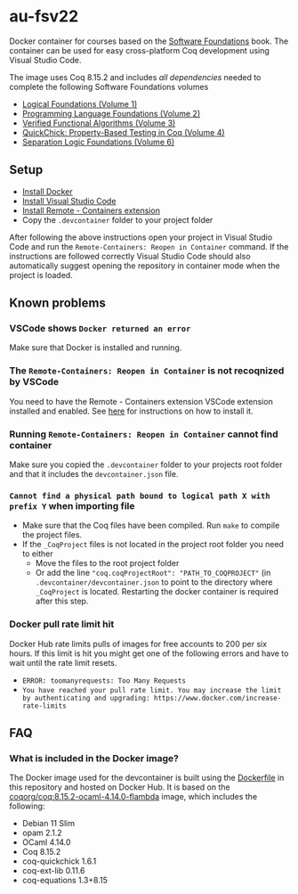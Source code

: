# au-fsv22
Docker container for courses based on the [Software Foundations](https://softwarefoundations.cis.upenn.edu/) book.
The container can be used for easy cross-platform Coq development using Visual Studio Code.

The image uses Coq 8.15.2 and includes *all dependencies* needed to complete the following Software Foundations volumes
* [Logical Foundations (Volume 1)](https://softwarefoundations.cis.upenn.edu/lf-current/index.html)
* [Programming Language Foundations (Volume 2)](https://softwarefoundations.cis.upenn.edu/plf-current/index.html)
* [Verified Functional Algorithms (Volume 3)](https://softwarefoundations.cis.upenn.edu/vfa-current/index.html)
* [QuickChick: Property-Based Testing in Coq (Volume 4)](https://softwarefoundations.cis.upenn.edu/qc-current/index.html)
* [Separation Logic Foundations (Volume 6)](https://softwarefoundations.cis.upenn.edu/slf-current/index.html)


## Setup
* [Install Docker](https://www.docker.com/get-started/)
* [Install Visual Studio Code](https://code.visualstudio.com/Download)
* [Install Remote - Containers extension](https://marketplace.visualstudio.com/items?itemName=ms-vscode-remote.remote-containers)
* Copy the `.devcontainer` folder to your project folder

After following the above instructions open your project in Visual Studio Code and run the `Remote-Containers: Reopen in Container` command.
If the instructions are followed correctly Visual Studio Code should also automatically suggest opening the repository in container mode when the project is loaded.

## Known problems
### VSCode shows `Docker returned an error`
Make sure that Docker is installed and running.

### The `Remote-Containers: Reopen in Container` is not recoqnized by VSCode
You need to have the Remote - Containers extension VSCode extension installed and enabled.
See [here](https://marketplace.visualstudio.com/items?itemName=ms-vscode-remote.remote-containers) for instructions on how to install it.

### Running `Remote-Containers: Reopen in Container` cannot find container
Make sure you copied the `.devcontainer` folder to your projects root folder and that it includes the `devcontainer.json` file.

### `Cannot find a physical path bound to logical path X with prefix Y` when importing file
* Make sure that the Coq files have been compiled. Run `make` to compile the project files.
* If the `_CoqProject` files is not located in the project root folder you need to either
  * Move the files to the root project folder
  * Or add the line `"coq.coqProjectRoot": "PATH_TO_COQPROJECT"` (in `.devcontainer/devcontainer.json` to point to the directory where `_CoqProject` is located. Restarting the docker container is required after this step.

### Docker pull rate limit hit
Docker Hub rate limits pulls of images for free accounts to 200 per six hours.
If this limit is hit you might get one of the following errors and have to wait until the rate limit resets.
* `ERROR: toomanyrequests: Too Many Requests`
* `You have reached your pull rate limit. You may increase the limit by authenticating and upgrading: https://www.docker.com/increase-rate-limits`


## FAQ
### What is included in the Docker image?
The Docker image used for the devcontainer is built using the [Dockerfile](Dockerfile) in this repository and hosted on Docker Hub. It is based on the [coqorg/coq:8.15.2-ocaml-4.14.0-flambda](https://hub.docker.com/layers/coq/coqorg/coq/8.15.2-ocaml-4.14.0-flambda/images/sha256-5bf48009faa80a0cdab45b77d5e3dcbd5ab80358e9a8923371a5959fc821f3df?context=explore) image, which includes the following:
* Debian 11 Slim
* opam 2.1.2
* OCaml 4.14.0
* Coq 8.15.2
* coq-quickchick 1.6.1
* coq-ext-lib 0.11.6
* coq-equations 1.3+8.15

